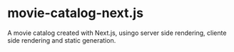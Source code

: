 # movie-catalog-next.js
A movie catalog created with Next.js, usingo server side rendering, cliente side rendering and static generation.
